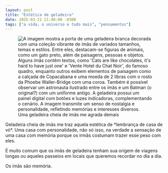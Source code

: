 ```yaml
---
layout: post
title: "Estética de geladeira"
date: 2025-03-21 21:40:00 -0300
tags: ["a vida, o universo e tudo mais", "pensamentos"]
---
```

<figure class="gallery">
    <img src="{{ site.baseurl }}/assets/fotos/2025/03/20250307_235112.jpg" alt="A imagem mostra a porta de uma geladeira branca decorada com uma coleção vibrante de ímãs de variados tamanhos, temas e estilos. Entre eles, destacam-se figuras de animais, como um gato preto, além de paisagens, pessoas e objetos. Alguns ímãs contêm textos, como 'Cats are like chocolates, it's hard to have just one' e 'Vente Hotel du Chat Noir', do famoso quadro, enquanto outros exibem elementos de paisagem como a calçada de Copacabana e uma moeda de 2 libras com o rosto da Phoebe Waller-Bridge com uma coroa. Também é possível observar um astronauta ilustrado entre os ímãs e um Batman (o original?) com um uniforme antigo. A geladeira possui um painel digital com botões e luzes indicadoras, complementando o cenário. A imagem transmite um senso de nostalgia e personalidade, refletindo memórias e interesses diversos." title="minha geladeira">
<figcaption>Uma geladeira cheia de imãs me agrada demais</figcaption>
</figure>
Geladeira cheia de imãs me traz aquela estética de *lembrança de casa de vó*. Uma casa com personalidade, não só isso, na verdade a sensação de uma casa com memória porque os irmãs costumam trazer esse peso com eles.  

É muito comum que os imãs de geladeira tenham sua origem de viagens longas ou aqueles passeios em locais que queremos recordar no dia a dia.

Os imãs são memória.